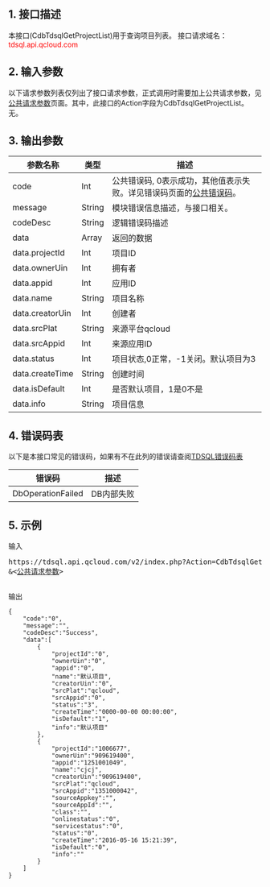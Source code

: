 ## 1. 接口描述
本接口(CdbTdsqlGetProjectList)用于查询项目列表。
接口请求域名：<font style='color:red'>tdsql.api.qcloud.com </font>



## 2. 输入参数
以下请求参数列表仅列出了接口请求参数，正式调用时需要加上公共请求参数，见<a href='/doc/api/309/7016' title='公共请求参数'>公共请求参数</a>页面。其中，此接口的Action字段为CdbTdsqlGetProjectList。
无。


## 3. 输出参数
| 参数名称 | 类型 | 描述 |
|---------|---------|---------|
| code | Int | 公共错误码, 0表示成功，其他值表示失败。详见错误码页面的<a href='https://www.qcloud.com/doc/api/309/%E9%94%99%E8%AF%AF%E7%A0%81#1.E3.80.81.E5.85.AC.E5.85.B1.E9.94.99.E8.AF.AF.E7.A0.81' title='公共错误码'>公共错误码</a>。|
| message | String | 模块错误信息描述，与接口相关。|
| codeDesc | String | 逻辑错误码描述 |
| data | Array | 返回的数据 |
| data.projectId | Int | 项目ID| 
| data.ownerUin | Int | 拥有者| 
| data.appid | Int | 应用ID| 
| data.name | String |项目名称| 
| data.creatorUin | Int | 创建者| 
| data.srcPlat | String | 来源平台qcloud| 
| data.srcAppid | Int | 来源应用ID| 
| data.status | Int | 项目状态,0正常，-1关闭。默认项目为3| 
| data.createTime | String | 创建时间| 
| data.isDefault | Int | 是否默认项目，1是0不是| 
| data.info | String | 项目信息| 
## 4. 错误码表

以下是本接口常见的错误码，如果有不在此列的错误请查阅[TDSQL错误码表](/doc/api/309/7150)

| 错误码 | 描述 |
|---------|---------|
| DbOperationFailed | DB内部失败 |
## 5. 示例
输入
<pre>
https://tdsql.api.qcloud.com/v2/index.php?Action=CdbTdsqlGetProjectList
&<<a href="https://www.qcloud.com/doc/api/229/6976">公共请求参数</a>>

</pre>
输出
```
{
    "code":"0",
    "message":"",
    "codeDesc":"Success",
    "data":[
        {
            "projectId":"0",
            "ownerUin":"0",
            "appid":"0",
            "name":"默认项目",
            "creatorUin":"0",
            "srcPlat":"qcloud",
            "srcAppid":"0",
            "status":"3",
            "createTime":"0000-00-00 00:00:00",
            "isDefault":"1",
            "info":"默认项目"
        },
        {
            "projectId":"1006677",
            "ownerUin":"909619400",
            "appid":"1251001049",
            "name":"cjcj",
            "creatorUin":"909619400",
            "srcPlat":"qcloud",
            "srcAppid":"1351000042",
            "sourceAppkey":"",
            "sourceAppId":"",
            "class":"",
            "onlinestatus":"0",
            "servicestatus":"0",
            "status":"0",
            "createTime":"2016-05-16 15:21:39",
            "isDefault":"0",
            "info":""
        }
    ]
}
```


